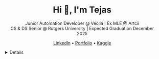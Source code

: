 <h1 align="center">Hi 👋, I'm Tejas</h1>

<p align="center">
  Junior Automation Developer @ Veolia | Ex MLE @ Artcii<br />
  CS & DS Senior @ Rutgers University |  Expected Graduation December 2025
</p>

<p align="center">
  <a href="https://linkedin.com/in/tejaskandri">LinkedIn</a> • 
  <a href="https://tejask28.github.io">Portfolio</a> • 
  <a href="https://www.kaggle.com/tejaska">Kaggle</a>
</p>

<details>
<p align="center">
  
  <a href="https://github.com/tejask28">
    <img src="http://github-profile-summary-cards.vercel.app/api/cards/profile-details?username=tejask28&theme=transparent" />
  </a>
  
  <a href="https://github.com/tejask28">
    <img src="https://github-readme-streak-stats.herokuapp.com/?user=tejask28&hide_border=true&card_width=338&theme=transparent" />
  </a>
  
  <a href="https://github.com/tejask28">
    <img src="http://github-profile-summary-cards.vercel.app/api/cards/stats?username=tejask28&theme=transparent" />
  </a>
</p>
</details>
